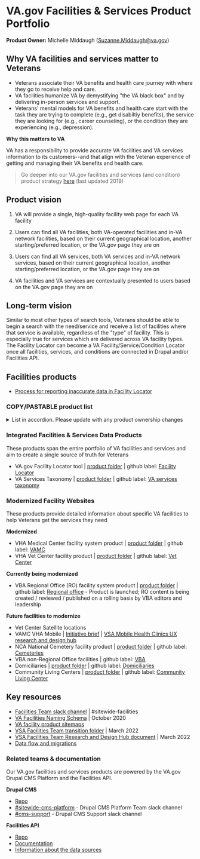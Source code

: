 # VA.gov Facilities & Services Product Portfolio

**Product Owner:** Michelle Middaugh (Suzanne.Middaugh@va.gov)

## Why VA facilities and services matter to Veterans

- Veterans associate their VA benefits and health care journey with where they go to receive help and care.
- VA facilities humanize VA by demystifying "the VA black box" and by delivering in-person services and support.
- Veterans' mental models for VA benefits and health care start with the task they are trying to complete (e.g., get disabiltiy benefits), the service they are looking for (e.g., career counseling), or the condition they are experiencing (e.g., depression). 

**Why this matters to VA**

VA has a responsibility to provide accurate VA facilities and VA services information to its customers--and that align with the Veteran experience of getting and managing their VA benefits and health care.

> Go deeper into our VA.gov facilities and services (and condition) product strategy [here](https://app.mural.co/t/departmentofveteransaffairs9999/m/departmentofveteransaffairs9999/1571687080233/b02974cdf86270f2ea988b527ef97f3a9d2c5c4e) (last updated 2019)

## Product vision

1. VA will provide a single, high-quality facility web page for each VA facility

2. Users can find all VA facilities, both VA-operated facilities and in-VA network facilities, based on their current geographical location, another starting/preferred location, or the VA.gov page they are on

3. Users can find all VA services, both VA services and in-VA network services, based on their current geographical location, another starting/preferred location, or the VA.gov page they are on

4. VA facilities and VA services are contextually presented to users based on the VA.gov page they are on
   
## Long-term vision
Similar to most other types of search tools, Veterans should be able to begin a search with the need/service and receive a list of facilities where that service is available, regardless of the "type" of facility. This is especially true for services which are delivered across VA facility types. The Facility Locator can become a VA Facility/Service/Condition Locator once all facilities, services, and conditions are connected in Drupal and/or Facilities API. 

## Facilities products
- [Process for reporting inaccurate data in Facility Locator](https://github.com/department-of-veterans-affairs/va.gov-team/blob/master/products/facilities/facility-locator/reporting-inaccurate-data.md#process-for-reporting-inaccurate-data-in-facility-locator)

### COPY/PASTABLE product list
<details><summary>List in accordion. Please update with any product ownership changes</summary>
Products are listed with an example URL, or a link to content in the Drupal CMS. 
   
#### CMS / Content driven products: 
- [ ] Centralized Content: [CMS list](https://prod.cms.va.gov/admin/content?title=&type=centralized_content&moderation_state=All&owner=All) -- applies to VAMCs, Vet Centers, VBA Facilities
- [ ] VAMC
    - [ ] Health Services List: [CMS list](https://prod.cms.va.gov/admin/content?title=&type=health_services_listing&moderation_state=All&owner=All); https://www.va.gov/minneapolis-health-care/health-services
    - [ ] Leadership list: [CMS list](https://prod.cms.va.gov/admin/content?title=&type=leadership_listing&moderation_state=All&owner=All); https://www.va.gov/battle-creek-health-care/about-us/leadership/
    - [ ] Staff profile: [CMS list](https://prod.cms.va.gov/admin/content?title=&type=person_profile&moderation_state=All&owner=All); https://www.va.gov/battle-creek-health-care/staff-profiles/michelle-martin/
    - [ ] News Release list: [CMS list](https://prod.cms.va.gov/admin/content?title=&type=press_releases_listing&moderation_state=All&owner=All); https://www.va.gov/minneapolis-health-care/news-releases/
    - [ ] News Relese: [CMS list](https://prod.cms.va.gov/admin/content?title=&type=press_release&moderation_state=All&owner=All); https://www.va.gov/minneapolis-health-care/news-releases/a-dynamic-learning-and-collaboration-center-opens-at-the-minneapolis-va-medical-center/
    - [ ] Stories List: [CMS list](https://prod.cms.va.gov/admin/content?title=&type=story_listing&moderation_state=All&owner=All); https://www.va.gov/minneapolis-health-care/stories/
    - [ ] Story: [CMS list](https://prod.cms.va.gov/admin/content?title=&type=news_story&moderation_state=All&owner=All); https://www.va.gov/minneapolis-health-care/stories/the-morning-of-change/
    - [ ] VAMC Detail page (Includes Program pages): CMS list; https://www.va.gov/minneapolis-health-care/work-with-us/
    - [ ] VAMC Facility Health Service: [CMS list](https://prod.cms.va.gov/admin/content?title=&type=health_care_local_health_service&moderation_state=All&owner=All)
    - [ ] VAMC Facility Non-clinical Service: [CMS list](https://prod.cms.va.gov/admin/content?title=&type=vha_facility_nonclinical_service&moderation_state=All&owner=All)
    - [ ] VAMC Facility: [CMS list](https://prod.cms.va.gov/admin/content?title=&type=health_care_local_facility&moderation_state=All&owner=All); https://www.va.gov/minneapolis-health-care/locations/minneapolis-va-medical-center/
    - [ ] VAMC System: [CMS list](https://prod.cms.va.gov/admin/content?title=&type=health_care_region_page&moderation_state=All&owner=All); https://www.va.gov/minneapolis-health-care/
    - [ ] VAMC System banner with situation update: [CMS list](https://prod.cms.va.gov/admin/content?title=&type=full_width_banner_alert&moderation_state=All&owner=All); https://www.va.gov/miami-health-care/register-for-care/ (includes a Facility status banner as of 4/12/24)
    - [ ] VAMC System Billing & Insurance: [CMS list](https://prod.cms.va.gov/admin/content?title=&type=vamc_system_billing_insurance&moderation_state=All&owner=All); https://www.va.gov/fayetteville-arkansas-health-care/billing-and-insurance/
    - [ ] VAMC System Health Service:  [CMS list](https://prod.cms.va.gov/admin/content?title=&type=regional_health_care_service_des&moderation_state=All&owner=All);
    - [ ] VAMC System Locations List: [CMS list](https://prod.cms.va.gov/admin/content?title=&type=locations_listing&moderation_state=All&owner=All); - https://www.va.gov/minneapolis-health-care/locations/
    - [ ] VAMC System Medical Records office: [CMS list](https://prod.cms.va.gov/admin/content?title=&type=vamc_system_medical_records_offi&moderation_state=All&owner=All); https://www.va.gov/tampa-health-care/medical-records-office/
    - [ ] VAMC System Operating status: [CMS list](https://prod.cms.va.gov/admin/content?title=&type=vamc_operating_status_and_alerts&moderation_state=All&owner=All); https://www.va.gov/boston-health-care/operating-status/
    - [ ] VAMC System Policies page: [CMS list](https://prod.cms.va.gov/admin/content?title=&type=vamc_system_policies_page&moderation_state=All&owner=All); https://www.va.gov/minneapolis-health-care/policies/
    - [ ] VAMC System Register for Care: [CMS list](https://prod.cms.va.gov/admin/content?title=&type=vamc_system_register_for_care&moderation_state=All&owner=All); https://www.va.gov/miami-health-care/register-for-care/ 
    - [ ] VAMC System VA Police page: [CMS list](https://prod.cms.va.gov/admin/content?title=&type=vamc_system_va_police&moderation_state=All&owner=All); https://www.va.gov/minneapolis-health-care/va-police/ 
- [ ] Vet Center:  [CMS list](https://prod.cms.va.gov/admin/content?title=&type=health_care_region_page&moderation_state=All&owner=All); https://www.va.gov/temecula-vet-center/
    - [ ] Vet Center - Facility Service: [CMS list](https://prod.cms.va.gov/admin/content?title=&type=vet_center_facility_health_servi&moderation_state=All&owner=All);
    - [ ] Vet Center - Locations list: [CMS list](https://prod.cms.va.gov/admin/content?title=&type=vet_center_locations_list&moderation_state=All&owner=All); https://www.va.gov/manchester-vet-center/locations/
    - [ ] Vet Center - Mobile Vet Center: [CMS list](https://prod.cms.va.gov/admin/content?title=&type=vet_center_mobile_vet_center&moderation_state=All&owner=All); No frontend URL of their own
    - [ ] Vet Center - Outstations: [CMS list](https://prod.cms.va.gov/admin/content?title=&type=vet_center_outstation&moderation_state=All&owner=All); No frontend URL of their own
    - [ ] Vet Center Community Access Points (CAPs): [CMS list](https://prod.cms.va.gov/admin/content?title=&type=vet_center_cap&moderation_state=All&owner=All); No frontend URL of their own
- [ ] VBA Facility (Currenly comprised of Regional Offices, 4/18/24): [CMS list](https://prod.cms.va.gov/admin/content?title=&type=vba_facility&moderation_state=All&owner=All)
    - [ ] Service Regions: [CMS list](https://prod.cms.va.gov/admin/content?title=&type=service_region&moderation_state=All&owner=All); 
    - [ ] VBA Facility Service: [CMS list](https://prod.cms.va.gov/admin/content?title=&type=vba_facility_service&moderation_state=All&owner=All); 
- [ ] NCA Facility (Currently only a data migration, no modernized pages in the VA.gov frontend): [CMS list](https://prod.cms.va.gov/admin/content?title=&type=nca_facility&moderation_state=All&owner=All);
- [ ] VA Services taxonomy -- https://prod.cms.va.gov/admin/structure/taxonomy/manage/health_care_service_taxonomy/overview


#### React Applications: 
- [ ] Facility Locator - https://www.va.gov/find-locations
- [ ] Facility Locator detail pages - https://www.va.gov/find-locations/facility/vba_348

#### APIs
- [ ] Facilities API - https://github.com/department-of-veterans-affairs/vets-api/tree/master/modules/facilities_api

</details>

### Integrated Facilities & Services Data Products

These products span the entire portfolio of VA facilities and services and aim to create a single source of truth for Veterans 

- VA.gov Facility Locator tool | [product folder](https://github.com/department-of-veterans-affairs/va.gov-team/tree/master/products/facilities/facility-locator) | github label: [Facility Locator](https://github.com/department-of-veterans-affairs/va.gov-cms/labels/Facility%20Locator)
- VA Services Taxonomy | [product folder](https://github.com/department-of-veterans-affairs/va.gov-team/tree/master/products/facilities/taxonomy) | github label: [VA services taxonomy](https://github.com/department-of-veterans-affairs/va.gov-cms/labels/VA%20services%20taxonomy)

### Modernized Facility Websites

These products provide detailed information about specific VA facilities to help Veterans get the services they need

**Modernized**
- VHA Medical Center facility system product | [product folder](https://github.com/department-of-veterans-affairs/va.gov-team/tree/master/products/facilities/medical-centers) | github label: [VAMC](https://github.com/department-of-veterans-affairs/va.gov-cms/labels/VAMC)
- VHA Vet Center facility product | [product folder](https://github.com/department-of-veterans-affairs/va.gov-team/tree/master/products/facilities/vet-centers) | github label: [Vet Center](https://github.com/department-of-veterans-affairs/va.gov-cms/labels/Vet%20Center)

**Currently being modernized**
- VBA Regional Office (RO) facility system product | [product folder](https://github.com/department-of-veterans-affairs/va.gov-team/tree/master/products/facilities/regional-offices) | github label: [Regional office](https://github.com/department-of-veterans-affairs/va.gov-cms/labels/Regional%20office) - Product is launched; RO content is being created / reviewed / published on a rolling basis by VBA editors and leadership

**Future facilities to modernize**
- Vet Center Satellite locations
- VAMC VHA Mobile | [Initiative brief](https://github.com/department-of-veterans-affairs/va.gov-team/blob/master/products/facilities/medical-centers/initiatives/2021-vamc-vha-mobile-redesign/initiative-brief.md) | [VSA Mobile Health Clinics UX research and design hub](https://github.com/department-of-veterans-affairs/va.gov-team/blob/master/teams/vsa/teams/facility-locator/product-transition-doc/feature-docs/mobile-health-clinics.md)
- NCA National Cemetery facility product | [product folder](https://github.com/department-of-veterans-affairs/va.gov-team/tree/master/products/facilities/cemeteries) | github label: [Cemeteries](https://github.com/department-of-veterans-affairs/va.gov-cms/labels/Cemeteries)
- VBA non-Regional Office facilities | github label: [VBA](https://github.com/department-of-veterans-affairs/va.gov-cms/labels/VBA)
- Domiciliaries | [product folder](https://github.com/department-of-veterans-affairs/va.gov-team/tree/master/products/facilities/domiciliaries) | github label: [Domiciliaries](https://github.com/department-of-veterans-affairs/va.gov-cms/labels/Domiciliaries)
- Community Living Centers | [product folder](https://github.com/department-of-veterans-affairs/va.gov-team/tree/master/products/facilities/community-living-centers) | github label: [Community Living Center](https://github.com/department-of-veterans-affairs/va.gov-cms/labels/Community%20Living%20Centers)

## Key resources 

- [Facilities Team slack channel](https://dsva.slack.com/channels/sitewide-facilities) | #sitewide-facilities 
- [VA Facilities Naming Schema](https://github.com/department-of-veterans-affairs/va.gov-team/tree/master/products/facilities/naming-schema) | October 2020
- [VA facility product sitemaps](https://app.mural.co/invitation/mural/departmentofveteransaffairs9999/1674779377050?sender=u2aba00c97ab77c6ec1573123&key=3024f3ae-613d-4244-abf0-844be1f68cca)
- [VSA Facilities Team transition folder](https://github.com/department-of-veterans-affairs/va.gov-team/tree/master/teams/vsa/teams/facility-locator/product-transition-doc) | March 2022
- [VSA Facilities Team Research and Design Hub document](https://github.com/department-of-veterans-affairs/va.gov-team/blob/master/teams/vsa/teams/facility-locator/vsa-ux-transition-doc.md) | March 2022
- [Data flow and migrations](https://github.com/department-of-veterans-affairs/va.gov-cms/blob/main/READMES/migrations-facility.md#data-flow)

### Related teams & documentation

Our VA.gov facilities and services products are powered by the VA.gov Drupal CMS Platform and the Facilities API.

**Drupal CMS**

- [Repo](https://github.com/department-of-veterans-affairs/va.gov-cms)
- [#sitewide-cms-platform](https://dsva.slack.com/channels/cms-team) - Drupal CMS Platform Team slack channel
- [#cms-support](https://dsva.slack.com/channels/cms-support) - Drupal CMS Support slack channel

**Facilities API**

- [Repo](https://github.com/department-of-veterans-affairs/vets-api)
- [Documentation](https://developer.va.gov/explore/facilities/docs/facilities?version=current)
- [Information about the data sources](https://github.com/department-of-veterans-affairs/lighthouse-facilities#readme)

